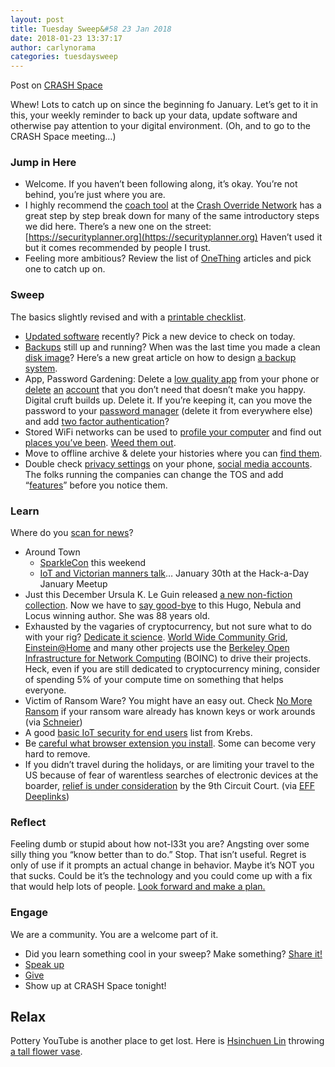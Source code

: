 ```yaml
---
layout: post
title: Tuesday Sweep&#58 23 Jan 2018
date: 2018-01-23 13:37:17
author: carlynorama
categories: tuesdaysweep
---
```


Post on [CRASH Space](https://blog.crashspace.org/2018/01/tuesday-sweep-23-january-2018/)

Whew! Lots to catch up on since the beginning fo January. Let’s get to it in this, your weekly reminder to back up your data, update software and otherwise pay attention to your digital environment. (Oh, and to go to the CRASH Space meeting…)

### Jump in Here

*   Welcome. If you haven’t been following along, it’s okay. You’re not behind, you’re just where you are.
*   I highly recommend the [coach tool](http://www.crashoverridenetwork.com/coach.html) at the [Crash Override Network](http://www.crashoverridenetwork.com/) has a great step by step break down for many of the same introductory steps we did here. There’s a new one on the street: [https://securityplanner.org](https://securityplanner.org) Haven’t used it but it comes recommended by people I trust.
*   Feeling more ambitious? Review the list of [OneThing](https://blog.crashspace.org/tag/onething/) articles and pick one to catch up on.

### Sweep

The basics slightly revised and with a [printable checklist](https://carlynorama.github.io/tuesday/sweep/printable_checklist.html).

*   [Updated software](https://blog.crashspace.org/2016/12/one-thing-to-do-today-tuesday-routine-update-everything/) recently? Pick a new device to check on today.
*   [Backups](https://blog.crashspace.org/2016/11/one-thing-to-do-today-tuesday-sweep-where-are-your-backups/) still up and running? When was the last time you made a clean [disk image](https://blog.crashspace.org/2017/01/one-thing-to-do-today-keep-a-clean-disk-image-on-hand/)? Here’s a new great article on how to design [a backup system](https://www.grahamcluley.com/create-robust-data-backup-plan-make-sure-works/).
*   App, Password Gardening: Delete a [low quality app](https://blog.crashspace.org/2016/12/one-thing-to-do-today-institute-beyonce-rules-for-vetting-apps/) from your phone or [delete](https://blog.crashspace.org/2016/12/one-thing-to-do-today-turn-off-image-loading-for-email/) [an](https://blog.crashspace.org/2016/12/one-thing-to-do-today-turn-off-image-loading-for-email/) [account](https://blog.crashspace.org/2016/11/one-thing-to-do-today-delete-your-account/) that you don’t need that doesn’t make you happy. Digital cruft builds up. Delete it. If you’re keeping it, can you move the password to your [password manager](https://blog.crashspace.org/2016/11/one-thing-to-do-today-what-passwords-do-you-have-anyway/) (delete it from everywhere else) and add [two factor authentication](https://blog.crashspace.org/2016/11/one-thing-to-do-today-enable-two-factor-authorization/)?
*   Stored WiFi networks can be used to [profile your computer](https://www.theatlantic.com/technology/archive/2017/04/when-apps-collude-to-steal-your-data/522177/) and find out [places you’ve been](https://www.eff.org/deeplinks/2014/07/your-android-device-telling-world-where-youve-been). [Weed them out](http://www.tomsguide.com/faq/id-2322427/erase-previous-connections-laptop.html).
*   Move to offline archive & delete your histories where you can [find them](https://support.google.com/accounts/answer/7028918).
*   Double check [privacy settings](https://blog.crashspace.org/2016/12/one-thing-to-do-today-if-one-must-use-social-media-follow-army-rules/) on your phone, [social media accounts](https://ssd.eff.org/en/module/protecting-yourself-social-networks). The folks running the companies can change the TOS and add “[features](https://ssd.eff.org/en/module/facebook-groups-reducing-risks)” before you notice them.

### Learn

Where do you [scan for news](https://carlynorama.github.io/tuesday/learn/)?

*   Around Town
    *   [SparkleCon](http://www.sparklecon.org/) this weekend
    *   [IoT and Victorian manners talk](https://www.meetup.com/Hackaday-Los-Angeles/events/246422397/)… January 30th at the Hack-a-Day January Meetup
*   Just this December Ursula K. Le Guin released [a new non-fiction collection](https://www.npr.org/2017/12/17/570873288/ursula-k-le-guins-voice-rings-out-in-new-nonfiction-collection). Now we have to [say good-bye](https://www.npr.org/sections/thetwo-way/2018/01/23/580109007/ursula-le-guin-whose-novels-plucked-truth-from-high-fantasy-dies-at-88) to this Hugo, Nebula and Locus winning author. She was 88 years old.
*   Exhausted by the vagaries of cryptocurrency, but not sure what to do with your rig? [Dedicate it science](https://www.reddit.com/r/BOINC/). [World Wide Community Grid](https://www.worldcommunitygrid.org/discover.action), [Einstein@Home](https://einsteinathome.org/) and many other projects use the [Berkeley Open Infrastructure for Network Computing](https://boinc.berkeley.edu/) (BOINC) to drive their projects. Heck, even if you are still dedicated to cryptocurrency mining, consider of spending 5% of your compute time on something that helps everyone.
*   Victim of Ransom Ware? You might have an easy out. Check [No More Ransom](https://www.nomoreransom.org/en/index.html) if your ransom ware already has known keys or work arounds (via [Schneier](https://www.schneier.com/blog/archives/2018/01/fighting_ransom.html))
*   A good [basic IoT security for end users](https://krebsonsecurity.com/2018/01/some-basic-rules-for-securing-your-iot-stuff/) list from Krebs.
*   Be [careful what browser extension you install](https://arstechnica.com/information-technology/2018/01/malicious-chrome-extension-is-next-to-impossible-to-manually-remove/). Some can become very hard to remove.
*   If you didn’t travel during the holidays, or are limiting your travel to the US because of fear of warentless searches of electronic devices at the boarder, [relief is under consideration](https://www.eff.org/press/releases/eff-asks-ninth-circuit-appeals-court-strengthen-privacy-protections-smart-phones) by the 9th Circuit Court. (via [EFF Deeplinks](https://www.eff.org/deeplinks))

### Reflect

Feeling dumb or stupid about how not-l33t you are? Angsting over some silly thing you “know better than to do.” Stop. That isn’t useful. Regret is only of use if it prompts an actual change in behavior. Maybe it’s NOT you that sucks. Could be it’s the technology and you could come up with a fix that would help lots of people. [Look forward and make a plan.](https://blog.crashspace.org/2016/11/one-thing-to-do-today-add-self-review-to-tuesday-checklist/)

### Engage

We are a community. You are a welcome part of it.

*   Did you learn something cool in your sweep? Make something? [Share it!](https://blog.crashspace.org/2017/05/tuesday-sweep-9-may-2017/)
*   [Speak up](https://blog.crashspace.org/2016/12/one-thing-to-do-today-collect-phone-numbers-for-future-tuesday-sweeps/)
*   [Give](https://blog.crashspace.org/2016/11/one-thing-to-do-today-plan-a-way-to-give-to-the-cause-regularly/)
*   Show up at CRASH Space tonight!

## Relax

Pottery YouTube is another place to get lost. Here is [Hsinchuen Lin](https://www.youtube.com/channel/UCgOv-bHeFHnbZE_2fs6YTdQ?&ab_channel=HsinchuenLin) throwing [a tall flower vase](https://www.youtube.com/watch?v=B0okTX7Ior8&ab_channel=HsinchuenLin).
